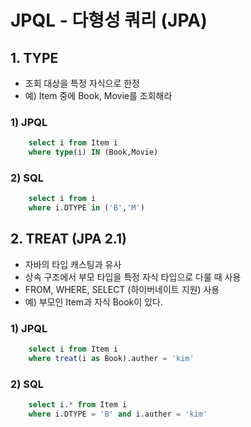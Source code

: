 # JPQL - 다형성 쿼리 (JPA)

## 1. TYPE

- 조회 대상을 특정 자식으로 한정
- 예) Item 중에 Book, Movie를 조회해라

### 1) JPQL

```sql
    select i from Item i
    where type(i) IN (Book,Movie)
```

### 2) SQL

```sql
    select i from i
    where i.DTYPE in ('B','M')
```

## 2. TREAT (JPA 2.1)

- 자바의 타입 캐스팅과 유사
- 상속 구조에서 부모 타입을 특정 자식 타입으로 다룰 때 사용
- FROM, WHERE, SELECT (하이버네이트 지원) 사용
- 예) 부모인 Item과 자식 Book이 있다.

### 1) JPQL

```SQL
    select i from Item i
    where treat(i as Book).auther = 'kim'
```

### 2) SQL

```sql
    select i.* from Item i
    where i.DTYPE = 'B' and i.auther = 'kim'
```
